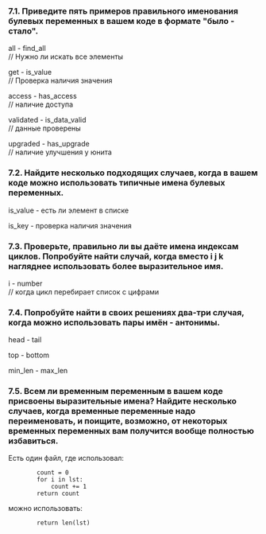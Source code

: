 ### 7.1. Приведите пять примеров правильного именования булевых переменных в вашем коде в формате "было - стало".
all - find_all  
// Нужно ли искать все элементы  

get - is_value   
// Проверка наличия значения  

access - has_access  
// наличие доступа  

validated - is_data_valid  
// данные проверены  

upgraded - has_upgrade  
// наличие улучшения у юнита   

### 7.2. Найдите несколько подходящих случаев, когда в вашем коде можно использовать типичные имена булевых переменных.
is_value - есть ли элемент в списке
  
is_key - проверка наличия значения  


### 7.3. Проверьте, правильно ли вы даёте имена индексам циклов. Попробуйте найти случай, когда вместо i j k нагляднее использовать более выразительное имя.
i - number  
// когда цикл перебирает список с цифрами  

### 7.4. Попробуйте найти в своих решениях два-три случая, когда можно использовать пары имён - антонимы.
head - tail  
  
top - bottom  
  
min_len - max_len  

### 7.5. Всем ли временным переменным в вашем коде присвоены выразительные имена? Найдите несколько случаев, когда временные переменные надо переименовать, и поищите, возможно, от некоторых временных переменных вам получится вообще полностью избавиться.  
Есть один файл, где использовал:
```
        count = 0
        for i in lst:
            count += 1
        return count
```
можно использовать:
```
        return len(lst)
```
